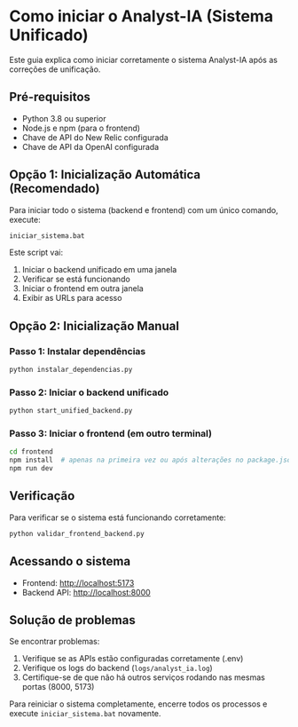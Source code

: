 # Como iniciar o Analyst-IA (Sistema Unificado)

Este guia explica como iniciar corretamente o sistema Analyst-IA após as correções de unificação.

## Pré-requisitos

- Python 3.8 ou superior
- Node.js e npm (para o frontend)
- Chave de API do New Relic configurada
- Chave de API da OpenAI configurada

## Opção 1: Inicialização Automática (Recomendado)

Para iniciar todo o sistema (backend e frontend) com um único comando, execute:

```bat
iniciar_sistema.bat
```

Este script vai:

1. Iniciar o backend unificado em uma janela
2. Verificar se está funcionando
3. Iniciar o frontend em outra janela
4. Exibir as URLs para acesso

## Opção 2: Inicialização Manual

### Passo 1: Instalar dependências

```bash
python instalar_dependencias.py
```

### Passo 2: Iniciar o backend unificado

```bash
python start_unified_backend.py
```

### Passo 3: Iniciar o frontend (em outro terminal)

```bash
cd frontend
npm install  # apenas na primeira vez ou após alterações no package.json
npm run dev
```

## Verificação

Para verificar se o sistema está funcionando corretamente:

```bash
python validar_frontend_backend.py
```

## Acessando o sistema

- Frontend: [http://localhost:5173](http://localhost:5173)
- Backend API: [http://localhost:8000](http://localhost:8000)

## Solução de problemas

Se encontrar problemas:

1. Verifique se as APIs estão configuradas corretamente (.env)
2. Verifique os logs do backend (`logs/analyst_ia.log`)
3. Certifique-se de que não há outros serviços rodando nas mesmas portas (8000, 5173)

Para reiniciar o sistema completamente, encerre todos os processos e execute `iniciar_sistema.bat` novamente.
